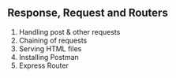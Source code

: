 ## Response, Request and Routers


1. Handling post & other requests
2. Chaining of requests
3. Serving HTML files
4. Installing Postman
5. Express Router